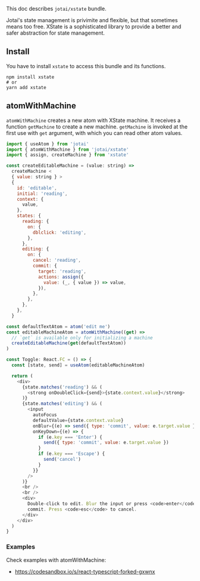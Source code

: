 This doc describes `jotai/xstate` bundle.

Jotai's state management is privimite and flexible,
but that sometimes means too free.
XState is a sophisticated library to provide
a better and safer abstraction for state management.

## Install

You have to install `xstate` to access this bundle and its functions.

```
npm install xstate
# or
yarn add xstate
```

## atomWithMachine

`atomWithMachine` creates a new atom with XState machine.
It receives a function `getMachine` to create a new machine.
`getMachine` is invoked at the first use with `get` argument,
with which you can read other atom values.

```js
import { useAtom } from 'jotai'
import { atomWithMachine } from 'jotai/xstate'
import { assign, createMachine } from 'xstate'

const createEditableMachine = (value: string) =>
  createMachine <
  { value: string } >
  {
    id: 'editable',
    initial: 'reading',
    context: {
      value,
    },
    states: {
      reading: {
        on: {
          dblclick: 'editing',
        },
      },
      editing: {
        on: {
          cancel: 'reading',
          commit: {
            target: 'reading',
            actions: assign({
              value: (_, { value }) => value,
            }),
          },
        },
      },
    },
  }

const defaultTextAtom = atom('edit me')
const editableMachineAtom = atomWithMachine((get) =>
  // `get` is available only for initializing a machine
  createEditableMachine(get(defaultTextAtom))
)

const Toggle: React.FC = () => {
  const [state, send] = useAtom(editableMachineAtom)

  return (
    <div>
      {state.matches('reading') && (
        <strong onDoubleClick={send}>{state.context.value}</strong>
      )}
      {state.matches('editing') && (
        <input
          autoFocus
          defaultValue={state.context.value}
          onBlur={(e) => send({ type: 'commit', value: e.target.value })}
          onKeyDown={(e) => {
            if (e.key === 'Enter') {
              send({ type: 'commit', value: e.target.value })
            }
            if (e.key === 'Escape') {
              send('cancel')
            }
          }}
        />
      )}
      <br />
      <br />
      <div>
        Double-click to edit. Blur the input or press <code>enter</code> to
        commit. Press <code>esc</code> to cancel.
      </div>
    </div>
  )
}
```

### Examples

Check examples with atomWithMachine:

- https://codesandbox.io/s/react-typescript-forked-gxwnx

